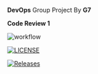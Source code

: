 **DevOps** Group Project By **G7**

**Code Review 1**

![workflow](https://github.com/AdamCold/group7/actions/workflows/main.yml/badge.svg)

[![LICENSE](https://img.shields.io/github/license/AdamCold/group7.svg?style=flat-square)](https://github.com/AdamCold/group7/blob/master/LICENSE)

[![Releases](https://img.shields.io/github/release/AdamCold/group7/all.svg?style=flat-square)](https://github.com/AdamCold/group7/releases)

